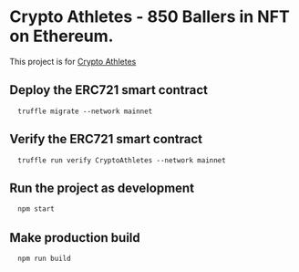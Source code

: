 # Crypto Athletes - 850 Ballers in NFT on Ethereum.

This project is for [Crypto Athletes](https://realcryptoathletes.com)

## Deploy the ERC721 smart contract

```solidity
  truffle migrate --network mainnet
```

## Verify the ERC721 smart contract

```solidity
  truffle run verify CryptoAthletes --network mainnet
```

## Run the project as development

```javascript
  npm start
```

## Make production build

```javascript
  npm run build
```
